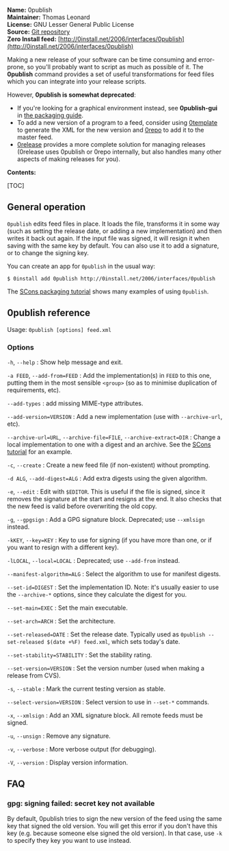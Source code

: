 **Name:** 0publish  
**Maintainer:** Thomas Leonard  
**License:** GNU Lesser General Public License  
**Source:** [Git repository](https://github.com/0install/0publish)  
**Zero Install feed:** [http://0install.net/2006/interfaces/0publish](http://0install.net/2006/interfaces/0publish)

Making a new release of your software can be time consuming and error-prone, so you'll probably want to script as much as possible of it. The **0publish** command provides a set of useful transformations for feed files which you can integrate into your release scripts.

However, **0publish is somewhat deprecated**:

- If you're looking for a graphical environment instead, see **0publish-gui** in [the packaging guide](../packaging/guide-gui.md).
- To add a new version of a program to a feed, consider using [0template](0template.md) to generate the XML for the new version and [0repo](0repo.md) to add it to the master feed.
- [0release](0release.md) provides a more complete solution for managing releases (0release uses 0publish or 0repo internally, but also handles many other aspects of making releases for you).

**Contents:**

[TOC]

## General operation

`0publish` edits feed files in place. It loads the file, transforms it in some way (such as setting the release date, or adding a new implementation) and then writes it back out again. If the input file was signed, it will resign it when saving with the same key by default. You can also use it to add a signature, or to change the signing key.

You can create an app for `0publish` in the usual way:

```shell
$ 0install add 0publish http://0install.net/2006/interfaces/0publish
```

The [SCons packaging tutorial](0compile/example-scons.md) shows many examples of using `0publish`.

## 0publish reference

Usage: `0publish [options] feed.xml`

### Options

`-h`, `--help`
: Show help message and exit.

`-a FEED`, `--add-from=FEED`
: Add the implementation(s) in `FEED` to this one, putting them in the most sensible `<group>` (so as to minimise duplication of requirements, etc).

`--add-types`
: add missing MIME-type attributes.

`--add-version=VERSION`
: Add a new implementation (use with `--archive-url`, etc).

`--archive-url=URL`, `--archive-file=FILE`, `--archive-extract=DIR`
: Change a local implementation to one with a digest and an archive. See the [SCons tutorial](0compile/example-scons.md) for an example.

`-c`, `--create`
: Create a new feed file (if non-existent) without prompting.

`-d ALG`, `--add-digest=ALG`
: Add extra digests using the given algorithm.

`-e`, `--edit`
: Edit with `$EDITOR`. This is useful if the file is signed, since it removes the signature at the start and resigns at the end. It also checks that the new feed is valid before overwriting the old copy.

`-g`, `--gpgsign`
: Add a GPG signature block. Deprecated; use `--xmlsign` instead.

`-kKEY`, `--key=KEY`
: Key to use for signing (if you have more than one, or if you want to resign with a different key).

`-lLOCAL`, `--local=LOCAL`
: Deprecated; use `--add-from` instead.

`--manifest-algorithm=ALG`
: Select the algorithm to use for manifest digests.

`--set-id=DIGEST`
: Set the implementation ID. Note: it's usually easier to use the `--archive-*` options, since they calculate the digest for you.

`--set-main=EXEC`
: Set the main executable.

`--set-arch=ARCH`
: Set the architecture.

`--set-released=DATE`
: Set the release date. Typically used as `0publish --set-released $(date +%F) feed.xml`, which sets today's date.

`--set-stability=STABILITY`
: Set the stability rating.

`--set-version=VERSION`
: Set the version number (used when making a release from CVS).

`-s`, `--stable`
: Mark the current testing version as stable.

`--select-version=VERSION`
: Select version to use in `--set-*` commands.

`-x`, `--xmlsign`
: Add an XML signature block. All remote feeds must be signed.

`-u`, `--unsign`
: Remove any signature.

`-v`, `--verbose`
: More verbose output (for debugging).

`-V`, `--version`
: Display version information.

## FAQ

### gpg: signing failed: secret key not available

By default, 0publish tries to sign the new version of the feed using the same key that signed the old version. You will get this error if you don't have this key (e.g. because someone else signed the old version). In that case, use `-k` to specify they key you want to use instead.
